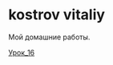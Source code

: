 # kostrov vitaliy
Мой домашние работы.

[Урок_16](https://kostrovv.github.io/lesson_16/ "Описание")
